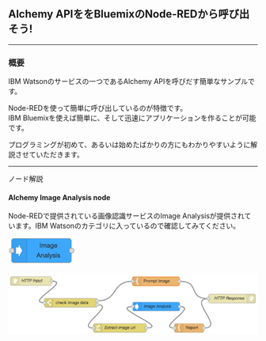 ## Alchemy APIををBluemixのNode-REDから呼び出そう!
***
### 概要

IBM Watsonのサービスの一つであるAlchemy APIを呼びだす簡単なサンプルです。

Node-REDを使って簡単に呼び出しているのが特徴です。   
IBM Bluemixを使えば簡単に、そして迅速にアプリケーションを作ることが可能です。  

プログラミングが初めて、あるいは始めたばかりの方にもわかりやすいように解説させていただきます。

***
ノード解説
#### Alchemy Image Analysis node

Node-REDで提供されている画像認識サービスのImage Analysisが提供されています。IBM Watsonのカテゴリに入っているので確認してみてください。

![Alchemy Image Analysis](images/Node-RED___mz-nodered-z002_eu-gb_mybluemix_net.png "Image Analysis")



![Nodeの全体像](images/Node-RED_Image_Analysis_all.png)
